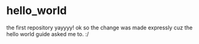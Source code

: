# hello_world
the first repository yayyyy!
ok so the change was made expressly cuz the hello world guide asked me to. :/
